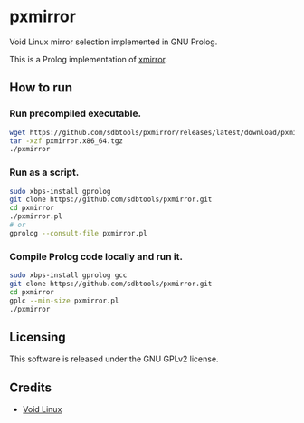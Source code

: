 # pxmirror

Void Linux mirror selection implemented in GNU Prolog.

This is a Prolog implementation of [xmirror](https://docs.voidlinux.org/xbps/repositories/mirrors/changing.html#xmirror).

## How to run

### Run precompiled executable.
```sh
wget https://github.com/sdbtools/pxmirror/releases/latest/download/pxmirror.x86_64.tgz
tar -xzf pxmirror.x86_64.tgz
./pxmirror
```

### Run as a script.
```sh
sudo xbps-install gprolog
git clone https://github.com/sdbtools/pxmirror.git
cd pxmirror
./pxmirror.pl
# or
gprolog --consult-file pxmirror.pl
```

### Compile Prolog code locally and run it.
```sh
sudo xbps-install gprolog gcc
git clone https://github.com/sdbtools/pxmirror.git
cd pxmirror
gplc --min-size pxmirror.pl
./pxmirror
```

## Licensing

This software is released under the GNU GPLv2 license.

## Credits

- [Void Linux](https://voidlinux.org/)
 
